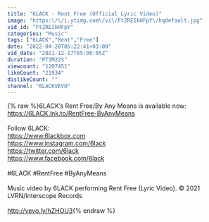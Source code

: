 ```yaml
---
title: "6LACK - Rent Free (Official Lyric Video)"
image: "https:\/\/i.ytimg.com\/vi\/FtZREIkHFpY\/hqdefault.jpg"
vid_id: "FtZREIkHFpY"
categories: "Music"
tags: ["6LACK","Rent","Free"]
date: "2022-04-20T05:22:41+03:00"
vid_date: "2021-12-17T05:00:05Z"
duration: "PT3M22S"
viewcount: "1207451"
likeCount: "21934"
dislikeCount: ""
channel: "6LACKVEVO"
---
```

{% raw %}6LACK’s Rent Free/By Any Means is available now:<br /><a rel="nofollow" target="blank" href="https://6LACK.lnk.to/RentFree-ByAnyMeans">https://6LACK.lnk.to/RentFree-ByAnyMeans</a><br /> <br />Follow 6LACK:<br /><a rel="nofollow" target="blank" href="https://www.6lackbox.com">https://www.6lackbox.com</a><br /><a rel="nofollow" target="blank" href="https://www.instagram.com/6lack">https://www.instagram.com/6lack</a><br /><a rel="nofollow" target="blank" href="https://twitter.com/6lack">https://twitter.com/6lack</a><br /><a rel="nofollow" target="blank" href="https://www.facebook.com/6lack">https://www.facebook.com/6lack</a><br /> <br />#6LACK #RentFree #ByAnyMeans<br /><br />Music video by 6LACK performing Rent Free (Lyric Video). © 2021 LVRN/Interscope Records<br /><br /><a rel="nofollow" target="blank" href="http://vevo.ly/hZHOU3">http://vevo.ly/hZHOU3</a>{% endraw %}
